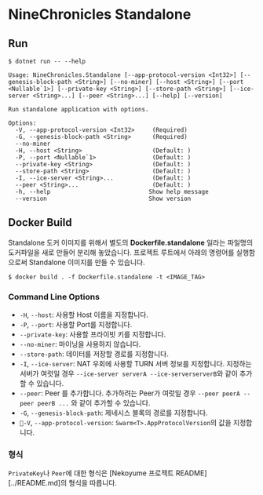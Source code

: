 # NineChronicles Standalone

## Run

```
$ dotnet run -- --help

Usage: NineChronicles.Standalone [--app-protocol-version <Int32>] [--genesis-block-path <String>] [--no-miner] [--host <String>] [--port <Nullable`1>] [--private-key <String>] [--store-path <String>] [--ice-server <String>...] [--peer <String>...] [--help] [--version]

Run standalone application with options.

Options:
  -V, --app-protocol-version <Int32>     (Required)
  -G, --genesis-block-path <String>      (Required)
  --no-miner                            
  -H, --host <String>                    (Default: )
  -P, --port <Nullable`1>                (Default: )
  --private-key <String>                 (Default: )
  --store-path <String>                  (Default: )
  -I, --ice-server <String>...           (Default: )
  --peer <String>...                     (Default: )
  -h, --help                            Show help message
  --version                             Show version
```

## Docker Build

Standalone 도커 이미지를 위해서 별도의 **Dockerfile.standalone** 일라는 파일명의 도커파일을 새로 만들어 분리해 놓았습니다. 프로젝트 루트에서 아래의 명령어를 실행함으로써 Standalone 이미지를 만들 수 있습니다.

```
$ docker build . -f Dockerfile.standalone -t <IMAGE_TAG>
```

### Command Line Options

- `-H`, `--host`: 사용할 Host 이름을 지정합니다.
- `-P`, `--port`: 사용할 Port를 지정합니다.
- `--private-key`: 사용할 프라이빗 키를 지정합니다.
- `--no-miner`: 마이닝을 사용하지 않습니다.
- `--store-path`: 데이터를 저장할 경로를 지정합니다.
- `-I`, `--ice-server`: NAT 우회에 사용할 TURN 서버 정보를 지정합니다. 지정하는 서버가 여럿일 경우 `--ice-server serverA --ice-serverserverB`와 같이 추가할 수 있습니다.
- `--peer`: Peer 를 추가합니다. 추가하려는 Peer가 여럿일 경우 `--peer peerA --peer peerB ...` 와 같이 추가할 수 있습니다.
- `-G`, `--genesis-block-path`: 제네시스 블록의 경로를 지정합니다.
- `-V`, `--app-protocol-version`: `Swarm<T>.AppProtocolVersion`의 값을 지정합니다.

### 형식

`PrivateKey`나 `Peer`에 대한 형식은 [Nekoyume 프로젝트 README][../README.md]의 형식을 따릅니다.
